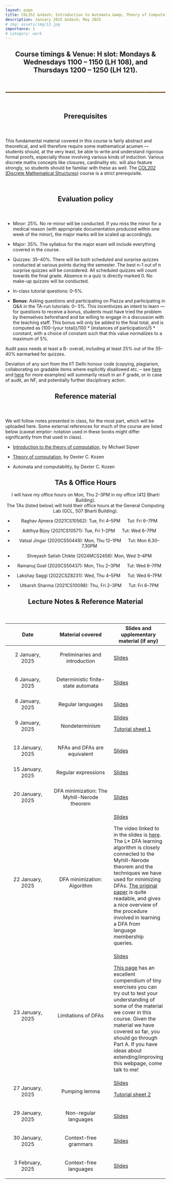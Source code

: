 ```yaml
---
layout: page
title: COL352 &ndash; Introduction to Automata &amp; Theory of Computation
description: January 2025 &ndash; May 2025
# img: assets/img/12.jpg
importance: 1
# category: work
---
```


<header>
	<h2><strong>Course timings &amp; Venue:</strong> <p style="display:inline">H slot: Mondays &amp; Wednesdays 1100 &ndash; 1150 (LH 108), and Thursdays 1200 &ndash; 1250 (LH 121).</p></h2>
</header>

<hr style="border: 1px dashed; color: orange" />

<br>

<!-- <header>
    <h2> <strong>What is this course about, and why should I take it?</strong> </h2>
</header>

<p>Logicians will often tell you that the primary raison d'être of logic is to systematically evaluate arguments for deductive validity, or something equally abstruse along those lines. So why should you, a computer scientist, bother with logic at all? Because, as anyone who has ever written a program beyond "Hello, world!" knows, writing code is hard. Writing <em>good</em> code is even harder, and this starts even before we have written any code at all! Are you sure that what you <em>think</em> you want is really what you want? Will your code actually work? How reasonable are the assumptions you have made along the way? These are questions that logic can help you think about in a systematic way.</p>

<p>The objective of this course is to learn fundamental ideas that help us create abstract models of systems in the real world, so we can then ensure that they behave as they should. This course will essentially cover concepts related to how to model complex systems abstractly while making good choices, as well as how to reason about these systems automatically, with a view to formal verification.
</p>

<br> -->

<header>
    <h2 id="prereq"><strong> Prerequisites </strong></h2>
</header>
<p> This fundamental material covered in this course is fairly abstract and theoretical, and will therefore require some mathematical acumen &mdash; students should, at the very least, be able to write and understand rigorous formal proofs, especially those involving various kinds of induction. Various discrete maths concepts like closures, cardinality etc. will also feature strongly, so students should be familiar with these as well. The <a href="https://www.cse.iitd.ac.in/cse/newcurriculum-contents/newcourses.html#COL202" target="_blank">COL202 (Discrete Mathematical Structures)</a> course is a strict prerequisite.
</p>

<br>

<header>
		<h2><strong> Evaluation policy </strong></h2>
</header>
<p>
	<ul>
			<li><p>Minor: 25%. No re-minor will be conducted. If you miss the minor for a medical reason (with appropriate documentation produced within one week of the minor), the major marks will be scaled up accordingly.</p></li> 
			<li><p>Major: 35%. The syllabus for the major exam will include everything covered in the course.</p></li>
			<li><p>Quizzes: 35&ndash;40%. There will be both scheduled and surprise quizzes conducted at various points during the semester. The best n-1 out of n surprise quizzes will be considered. All scheduled quizzes will count towards the final grade. Absence in a quiz is directly marked 0. No make-up quizzes will be conducted.</p></li>
			<li><p>In-class tutorial questions: 0&ndash;5%. </p></li>
			<li><p><strong>Bonus</strong>: Asking questions and participating on Piazza and participating in Q&A in the TA-run tutorials: 0&ndash; 5%. This incentivizes an intent to learn &mdash; for questions to receive a bonus, students must have tried the problem by themselves beforehand and be willing to engage in a discussion with the teaching staff. This bonus will only be added to the final total, and is computed as (100-(your total))/100 * (instances of participation)/5 * constant, with a choice of constant such that this value normalizes to a maximum of 5%. </p></li>
<!--Computed as floor(2*(a/b - number of visits))/2. b will be the maximum number of visits + 1. a will be fixed so that the points for even one visit is non-zero. -->
	</ul>
</p>

<p>Audit pass needs at least a B- overall, including at least 25% out of the 35&ndash;40% earmarked for quizzes.</p>
	
<p>Deviation of any sort from the IIT Delhi honour code (copying, plagiarism, collaborating on gradable items where explicitly disallowed etc. &ndash; see <a href="https://t.ly/jACWG" target="_blank">here</a> and <a href="https://www.cse.iitd.ac.in/~sak/courses/general.html" target="_blank">here</a> for more examples) will summarily result in an F grade, or in case of audit, an NF, and potentially further disciplinary action. </p>

<header>
	<h2><strong> Reference material </strong></h2>
</header>
<p>
	We will follow notes presented in class, for the most part, which will be uploaded here. Some external references for much of the course are listed below (caveat emptor: notation used in these books might differ significantly from that used in class).
</p>
<p>
	<ul> 
		<li><p><a href="https://libcat.iitd.ac.in/cgi-bin/koha/opac-detail.pl?biblionumber=111085" target="_blank">Introduction to the theory of computation</a>, by Michael Sipser</p></li>
		<li><p><a href="https://libcat.iitd.ac.in/cgi-bin/koha/opac-detail.pl?biblionumber=117762" target="_blank">Theory of computation</a>, by Dexter C. Kozen</p></li>
		<li><p>Automata and computability, by Dexter C. Kozen</p></li>
	</ul>
</p>

<header>
		<h2><strong>TAs &amp; Office Hours </strong></h2>
<header>
<p> I will have my office hours on Mon, Thu 2&ndash;3PM in my office (412 Bharti Building). <br> The TAs (listed below) will hold their office hours at the General Computing Lab (GCL, 507 Bharti Building).  
	<ul>
		<li><p>Raghav Ajmera (2021CS10562): Tue, Fri 4&ndash;5PM &emsp; Tut: Fri 6&ndash;7PM</p></li>
		<li><p>Adithya Bijoy (2021CS10571): Tue, Fri 1&ndash;2PM &emsp; Tut: Wed 6&ndash;7PM</p></li>
		<li><p>Vatsal Jingar (2020CS50449): Mon, Thu 12&ndash;1PM &emsp; Tut: Mon 6.30&ndash;7.30PM</p></li>
		<li><p>Shreyash Satish Chikte (2024MCS2458): Mon, Wed 3&ndash;4PM</p></li>
		<li><p>Ramanuj Goel (2020CS50437): Mon, Thu 2&ndash;3PM &emsp; Tut: Wed 6&ndash;7PM</p></li>
		<li><p>Lakshay Saggi (2022CSZ8231): Wed, Thu 4&ndash;5PM &emsp; Tut: Wed 6&ndash;7PM</p></li>
		<li><p>Utkarsh Sharma (2021CS10098): Thu, Fri 2&ndash;3PM &emsp; Tut: Fri 6&ndash;7PM</p></li>
	</ul>
</p>	
	
<header>
    <h2><strong> Lecture Notes &amp; Reference Material </strong></h2>
</header>
<div class="table-responsive">
<table class="table table-sm table-bordered">
  <thead class="thead-dark">
    <tr>
      <th style="width:150px; text-align:center">Date</th>
      <th style="width:200px; text-align:center">Material covered</th>
      <th>Slides and upplementary material (if any)</th>
    </tr>
  </thead>
  <tbody>
    <tr>
      <td style="text-align: center; vertical-align: middle;">2 January, 2025</td>
      <td style="text-align: center; vertical-align: middle;"><p>Preliminaries and introduction</p></td>
      <td><a href="../../assets/pdf/lecnotes/col352-hol24/notes/0.pdf" target="_blank">Slides</a></td>
    </tr>
    <tr>
      <td style="text-align: center; vertical-align: middle;">6 January, 2025</td>
      <td style="text-align: center; vertical-align: middle;"><p>Deterministic finite-state automata</p></td>
      <td><a href="../../assets/pdf/lecnotes/col352-hol24/notes/1.pdf" target="_blank">Slides</a></td>
    </tr>
    <tr>
      <td style="text-align: center; vertical-align: middle;">8 January, 2025</td>
      <td style="text-align: center; vertical-align: middle;"><p>Regular languages</p></td>
      <td><a href="../../assets/pdf/lecnotes/col352-hol24/notes/2.pdf" target="_blank">Slides</a></td>
    </tr>
    <tr>
      <td style="text-align: center; vertical-align: middle;">9 January, 2025</td>
      <td style="text-align: center; vertical-align: middle;"><p>Nondeterminism</p></td>
      <td><a href="../../assets/pdf/lecnotes/col352-hol24/notes/3.pdf" target="_blank">Slides</a> <br><p><a target="_blank" href="../../assets/pdf/lecnotes/col352-hol24/ref/tut/1.pdf">Tutorial sheet 1</a></p></td>
    </tr>
    <tr>
      <td style="text-align: center; vertical-align: middle;">13 January, 2025</td>
      <td style="text-align: center; vertical-align: middle;"><p>NFAs and DFAs are equivalent</p></td>
      <td><a href="../../assets/pdf/lecnotes/col352-hol24/notes/4.pdf" target="_blank">Slides</a></td>
    </tr>
    <tr>
     <td style="text-align: center; vertical-align: middle;">15 January, 2025</td>
     <td style="text-align: center; vertical-align: middle;"><p>Regular expressions</p></td>
     <td><a href="../../assets/pdf/lecnotes/col352-hol24/notes/5.pdf" target="_blank">Slides</a></td>
    </tr>
    <tr>
     <td style="text-align: center; vertical-align: middle;">20 January, 2025</td>
     <td style="text-align: center; vertical-align: middle;"><p>DFA minimization: The Myhill-Nerode theorem</p></td>
     <td><a href="../../assets/pdf/lecnotes/col352-hol24/notes/6.pdf" target="_blank">Slides</a></td>
    </tr>
    <tr>
     <td style="text-align: center; vertical-align: middle;">22 January, 2025</td>
     <td style="text-align: center; vertical-align: middle;"><p>DFA minimization: Algorithm</p></td>
     <td><a href="../../assets/pdf/lecnotes/col352-hol24/notes/7.pdf" target="_blank">Slides</a> <br><p>The video linked to in the slides is <a target="_blank" href="https://www.youtube.com/watch?v=0XaGAkY09Wc">here</a>. <br> The L* DFA learning algorithm is closely connected to the Myhill-Nerode theorem and the techniques we have used for minimizing DFAs. <a href="https://pdf.sciencedirectassets.com/272575/1-s2.0-S0890540100X02039/1-s2.0-0890540187900526/main.pdf?X-Amz-Security-Token=IQoJb3JpZ2luX2VjEO3%2F%2F%2F%2F%2F%2F%2F%2F%2F%2FwEaCXVzLWVhc3QtMSJGMEQCIALsUa%2Beh8mBXVtLl84Z1YGrVxBUZJhkwnhme6lytRpwAiAWaOtBDPv%2BLFwPZU9JNKmnBF3u97rXGBpStaeAZKArHyq8BQjm%2F%2F%2F%2F%2F%2F%2F%2F%2F%2F8BEAUaDDA1OTAwMzU0Njg2NSIMHVIEEhQ%2B8qoPgBb6KpAFSzKoRltJronNtPjSiz4Km3Qfz9pKK3qQODWLUhkWW8%2FYgzbVj%2Bfh3osZeKo9QFlO%2BwovV0CKjUHj%2B7Y9dkc0fFjTBCoV4HThtyMfuLOwe2MZ8aAZPF5G69%2BjRCs%2BgTrlsmkXVojh3eggI6VB%2BQiLVijTkSXeUfh%2Btq9cIoWXnsgy4tPasjG040HNdG2vCdRAtnm6BeoS5KmVxapxmBMO8CfTqlV8z4YSux8%2B1bxbCijRYYksskCbr9OzSLD1A%2Buf7ru9DEo2KZLjGNhsC2l%2Fel6F4c%2B64o0nkKY1v2TtMasYEzitTvR050g6fx064%2Beja6aWBUnB2xbsC3%2BRr9G6z9IF8an2ESA9uAys8U0cb0fbuy1SC6ut%2BB7bz%2BVqVkH14J8VROAIR2uvcoCqG2fdoUt4tXH2t5JSwKdeGnkpA%2BSX4fBUI56ruJBV6Zs%2BjEOoHpx9chAU4S6gqwlPp85zog4g4ZIwCxll6SgZXqECNS4BEdF%2Bkq63QOe%2FaeBAdG4OYr4wzI7XWiz5bCNrTiP1GqbXzut72nzLoUEK7yacxv0KbCjvL3or5lFwPI0GBNABoKr86E2T7DSNzz0Yuauhe19XxkAPB8krobk1NhtrfliCVaS0EdSBVW%2BWiSp6DSf0x8aoZPtsAovXekz6j75I6RZcdOP56AMSwWRWrNoH879uLqkKg3vwEWKiYQB6QLkd%2B441mGXu9cq0Wgwsr8oaxSW50Q5RiDyTBjZe4orAKwzk3LBRbGVrJ2DrlTCYVlUauVRRRfboDvv2M99g7vbNVeY3zHYBj9za92nKPbN%2BrAMHetmLdaTC4h56izhQWEZfIoVNCimCjE%2BK4PLkd%2BeJJAn%2B4wesB36lcjoinjtkYocwto%2FHvAY6sgHC%2FPq0s23Oi3RUzt0ErUq4k3%2FNDxnAXtOWBTIYYT3RHmfsvqJp5uXZWzeGji3HMFhpqpZJ%2FonFK%2FjkJjSnL8AH2xEwOBrbmDZTTnDir%2FQVR%2FooWxPJiZWDPfZAWvl8twn809RgDqS3bgD%2BWhz%2F69TKU%2BpzEVaZMxXMY1E5WGtnzYyMbWwEtaq0toT%2BhhyA6zmIWPSAh85aEdEbtcyLpx%2B0TOMmOHoGTTTPzpG1GwhIjbZS&X-Amz-Algorithm=AWS4-HMAC-SHA256&X-Amz-Date=20250123T055508Z&X-Amz-SignedHeaders=host&X-Amz-Expires=300&X-Amz-Credential=ASIAQ3PHCVTY7TUTSF3D%2F20250123%2Fus-east-1%2Fs3%2Faws4_request&X-Amz-Signature=6d51a0671751e98b8589b41dbaea7caf0309fca4a4953af874548c984628c5ee&hash=beea003e3130054579b2f968c87889998dd9f3dfd5e5b9b35381ef1ab2e59851&host=68042c943591013ac2b2430a89b270f6af2c76d8dfd086a07176afe7c76c2c61&pii=0890540187900526&tid=spdf-54baef51-a290-4cc8-a3fb-b19490abdf01&sid=7872e7de847c914ed21a11f6215798a13868gxrqb&type=client&tsoh=d3d3LnNjaWVuY2VkaXJlY3QuY29t&ua=0f0957565256575f505b&rr=906588780f7f5475&cc=in" target="_blank">The original paper</a> is quite readable, and gives a nice overview of the procedure involved in learning a DFA from language membership queries. </p></td>
    </tr>
    <tr>
     <td style="text-align: center; vertical-align: middle;">23 January, 2025</td>
     <td style="text-align: center; vertical-align: middle;"><p>Limitations of DFAs</p></td>
     <td><a href="../../assets/pdf/lecnotes/col352-hol24/notes/8.pdf" target="_blank">Slides</a> <br><p><a target="_blank" href="https://iltis.cs.tu-dortmund.de/FoLa-WiSe2022-external/en/">This page</a> has an excellent compendium of tiny exercises you can try out to test your understanding of some of the material we cover in this course. Given the material we have covered so far, you should go through Part A. If you have ideas about extending/improving this webpage, come talk to me!</p></td>
    </tr>
    <tr>
      <td style="text-align: center; vertical-align: middle;">27 January, 2025</td>
      <td style="text-align: center; vertical-align: middle;"><p>Pumping lemma</p></td>
      <td><a href="../../assets/pdf/lecnotes/col352-hol24/notes/9.pdf" target="_blank">Slides</a> <br><p><a target="_blank" href="../../assets/pdf/lecnotes/col352-hol24/ref/tut/2.pdf">Tutorial sheet 2</a></p></td>
    </tr>
    <tr>
      <td style="text-align: center; vertical-align: middle;">29 January, 2025</td>
      <td style="text-align: center; vertical-align: middle;"><p>Non-regular languages</p></td>
      <td><a href="../../assets/pdf/lecnotes/col352-hol24/notes/10.pdf" target="_blank">Slides</a></td>
    </tr>
    <tr>
      <td style="text-align: center; vertical-align: middle;">30 January, 2025</td>
      <td style="text-align: center; vertical-align: middle;"><p>Context-free grammars</p></td>
      <td><a href="../../assets/pdf/lecnotes/col352-hol24/notes/11.pdf" target="_blank">Slides</a></td>
    </tr>
    <tr>
      <td style="text-align: center; vertical-align: middle;">3 February, 2025</td>
      <td style="text-align: center; vertical-align: middle;"><p>Context-free languages</p></td>
      <td><a href="../../assets/pdf/lecnotes/col352-hol24/notes/12.pdf" target="_blank">Slides</a></td>
    </tr>
  <!-- <tr>
    <td style="text-align: center; vertical-align: middle;">29 July, 2024</td>
    <td style="text-align: center; vertical-align: middle;"><p><a href="../../assets/pdf/lecnotes/col703-diw24/lec1.pdf" target="_blank">Orderings and induction</a></p></td>
    <td>
				<p>
						<ul>
								<li><p><a href="https://www.sydney.edu.au/content/dam/students/documents/mathematics-learning-centre/mathematical-induction.pdf" target="_blank">Introductory notes on Mathematical Induction</a> by Mary Barnes and Sue Gordon</p></li>
						</ul>
						<ul>
								<li><p>Section 14 in Naive Set theory by Paul Halmos, PDF found <a href="https://github.com/matheusgirola/Halmos-Naive-Set-Theory-OCR-LaTeX-Reedition" target="_blank">here</a> </p></li>
						</ul>
				</p>
		</td>
  </tr>
 <tr>
   <td style="text-align: center; vertical-align: middle;">1 August, 2024</td>
   <td style="text-align: center; vertical-align: middle"><p><a href="../../assets/pdf/lecnotes/col703-diw24/lec2.pdf" target="_blank">Propositional logic</a></p></td>
   <td></td>
 </tr>
 <tr>
   <td style="text-align: center; vertical-align: middle;">5 August, 2024</td>
   <td style="text-align: center; vertical-align: middle"><p><a href="../../assets/pdf/lecnotes/col703-diw24/lec3.pdf" target="_blank">Propositional logic (contd.)</a></p></td>
   <td></td>
 </tr>
 <tr>
   <td style="text-align: center; vertical-align: middle;">8 August, 2024</td>
   <td style="text-align: center; vertical-align: middle"><p><a href="../../assets/pdf/lecnotes/col703-diw24/lec4.pdf" target="_blank">More propositional logic</a></p></td>
   <td>
   	<p><a href="https://ideas.science.uu.nl/logex/#" target="_blank">Here</a> is a link where you can play around with equivalences and normal forms for various expressions. Make sure that you use the English language toggle on the top right if it loads in Dutch. Most of the conversion rules should be easy enough to figure out (they are identities we have covered in class). The only exception is the rule for Equivalence, which is: p &hArr; q iff (p &and; q) &or; (&not;p &and; &not;q).
			</p>
   </td>
 </tr>
 <tr>
   <td style="text-align: center; vertical-align: middle;">12 August, 2024</td>
   <td style="text-align: center; vertical-align: middle"><p><a href="../../assets/pdf/lecnotes/col703-diw24/lec5.pdf" target="_blank">Resolution</a></p></td>
   <td>
   </td>
 </tr>
 <tr>
   <td style="text-align: center; vertical-align: middle;">13 August, 2024</td>
   <td style="text-align: center; vertical-align: middle"><p><a href="../../assets/pdf/lecnotes/col703-diw24/lec6.pdf" target="_blank">The Hilbert system</a></p></td>
   <td>
   </td>
 </tr>
 <tr>
   <td style="text-align: center; vertical-align: middle;">22 August, 2024</td>
   <td style="text-align: center; vertical-align: middle"><p><a href="../../assets/pdf/lecnotes/col703-diw24/lec7.pdf" target="_blank">Completeness for the Hilbert system</a></p></td>
   <td>
			<p><a href="../../assets/pdf/lecnotes/col703-diw24/ref/dtproofs.pdf" target="_blank">Here</a> is a list of proofs you should try to do using the Deduction Theorem. These are fairly fundamental statements and are often useful. Try to do the proofs in order, since some later ones might need you to invoke the ones that came prior.</p>
   	<p><a href="https://ideas.science.uu.nl/logax/" target="_blank">Here</a> is a link where you can play around with proofs in the Hilbert system. Make sure that you use the English language toggle on the top right if it loads in Dutch. The three axioms are called A, B, and C. A and B are the same as our H1 and H2, but axiom C is taken to be (NOT p IMPLIES not q) IMPLIES (q IMPLIES p).</p>
   </td>
 </tr>
 <tr>
   <td style="text-align: center; vertical-align: middle;">29 August, 2024</td>
   <td style="text-align: center; vertical-align: middle"><p><a href="../../assets/pdf/lecnotes/col703-diw24/lec8.pdf" target="_blank">Propositional logic: Wrap up</a></p></td>
   <td>
			<p><a href="https://www.cs.ox.ac.uk/people/james.worrell/lecture08.pdf" target="_blank">This link</a> has an excellent write-up about the Compactness Theorem and the Graph Colouring application.</p>
   	<p><a href="www.murdle.com" target="_blank">Murdle</a> is an excellent, fun way to sharpen your logical inference skills. Try to code up today's Murdle in propositional logic! (You need to come up with the right propositions and the right connectives. This will often require some human meta-reasoning using the given clues.)
			</p>
   </td>
 </tr>
 <tr>
   <td style="text-align: center; vertical-align: middle;">31 August, 2024</td>
   <td style="text-align: center; vertical-align: middle"><p><a href="https://microsoft.github.io/z3guide/playground/Freeform%20Editing/" target="_blank">Z3 Walkthrough</a></p></td>
   <td>
			<p>You can play around with other Z3 exercises <a href="https://systems-rg.github.io/wss23-logic-labs.html" target="_blank">here</a>. Z3 is a solver that primarily tries to solve the Satisfiability problem, which is <a href="https://en.wikipedia.org/wiki/Cook-Levin_theorem" target="_blank">known to be hard</a>. However, the problem is so common across subfields that enterprising computer scientists have come up with inventive ways to solve this problem anyway. Recommended reading related to SAT solving includes <a href="https://en.wikipedia.org/wiki/DPLL_algorithm" target="_blank">the DPLL algorithm</a> (which is related to Resolution) and <a href="https://en.wikipedia.org/wiki/Conflict-Driven_Clause_Learning" target="_blank">Conflict-Driven Clause Learning</a> (which tries to "learn" a satisfying valuation for the given expression). Come talk to me if you're interested in learning more or working on extensions of any of these!
			</p>
   </td>
 </tr>
 <tr>
   <td style="text-align: center; vertical-align: middle;">2 September, 2024</td>
   <td style="text-align: center; vertical-align: middle"><p><a href="../../assets/pdf/lecnotes/col703-diw24/lec9.pdf" target="_blank">First-order logic</a></p></td>
   <td></td>
	</tr>
	<tr>
	   <td style="text-align: center; vertical-align: middle;">5 September, 2024</td>
	   <td style="text-align: center; vertical-align: middle"><p><a href="../../assets/pdf/lecnotes/col703-diw24/lec10.pdf" target="_blank">More first-order logic</a></p></td>
	   <td></td>
	</tr>
	<tr>
	   <td style="text-align: center; vertical-align: middle;">9 September, 2024</td>
	   <td style="text-align: center; vertical-align: middle"><p>Review lecture</p></td>
	   <td></td>
	</tr>
	<tr>
	   <td style="text-align: center; vertical-align: middle;">19 September, 2024</td>
	   <td style="text-align: center; vertical-align: middle"><p><a href="../../assets/pdf/lecnotes/col703-diw24/lec11.pdf" target="_blank">FO: Truth and models</a></p></td>
	   <td>Chapters 21 through 24 of Introduction to Formal Logic by Peter Smith contain many examples.</td>
	</tr>
	<tr>
	   <td style="text-align: center; vertical-align: middle;">23 September, 2024</td>
	   <td style="text-align: center; vertical-align: middle"><p><a href="../../assets/pdf/lecnotes/col703-diw24/lec12.pdf" target="_blank">FO: Normal forms</a></p></td>
	   <td></td>
	</tr>
	<tr>
	   <td style="text-align: center; vertical-align: middle;">26 September, 2024</td>
	   <td style="text-align: center; vertical-align: middle"><p><a href="../../assets/pdf/lecnotes/col703-diw24/lec13.pdf" target="_blank">Unification</a></p></td>
	   <td></td>
	</tr>
	<tr>
	   <td style="text-align: center; vertical-align: middle;">30 September, 2024</td>
	   <td style="text-align: center; vertical-align: middle"><p><a href="../../assets/pdf/lecnotes/col703-diw24/lec14.pdf" target="_blank">Unification and resolution</a></p></td>
	   <td></td>
	</tr>
	<tr>
	   <td style="text-align: center; vertical-align: middle;">3 October, 2024</td>
	   <td style="text-align: center; vertical-align: middle"><p><a href="../../assets/pdf/lecnotes/col703-diw24/lec15.pdf" target="_blank">FO resolution</a></p></td>
	   <td>
					<p><a href="https://www.cs.utexas.edu/~novak/reso.html" target="_blank">This link</a> is an excellent repository of exercises that you can try out to get better both at modelling "real life" statements in FOL, and at performing resolution (to prove the conclusion from the axioms). </p>
					<p>FO Resolution is often used in automated theorem proving. <a href="https://github.com/evhub/pyprover" target="_blank">Here</a> is a nice little implementation in Python. Caveat: Theorem proving using resolution is not complete (why not?), since the rule does not yield a complete proof system for FOL (unlike the PL resolution rule), so you might not be able to prove everything you might want to. </p>
			</td>
	</tr>
	<tr>
	   <td style="text-align: center; vertical-align: middle;">14 October, 2024</td>
	   <td style="text-align: center; vertical-align: middle"><p><a href="../../assets/pdf/lecnotes/col703-diw24/lec16.pdf" target="_blank">FO completeness</a></p></td>
	   <td></td>
	</tr>
	<tr>
	   <td style="text-align: center; vertical-align: middle;">17 October, 2024</td>
	   <td style="text-align: center; vertical-align: middle"><p><a href="../../assets/pdf/lecnotes/col703-diw24/lec17.pdf" target="_blank">FO completeness</a></p></td>
	   <td></td>
	</tr>
	<tr>
	   <td style="text-align: center; vertical-align: middle;">21 October, 2024</td>
	   <td style="text-align: center; vertical-align: middle"><p><a href="../../assets/pdf/lecnotes/col703-diw24/lec18.pdf" target="_blank">Natural deduction for FOL</a></p></td>
	   <td></td>
	</tr>
	<tr>
	   <td style="text-align: center; vertical-align: middle;">24 October, 2024</td>
	   <td style="text-align: center; vertical-align: middle"><p><a href="../../assets/pdf/lecnotes/col703-diw24/lec19.pdf" target="_blank">More natural deduction</a></p></td>
	   <td>
				<p><a href="../../assets/pdf/lecnotes/col703-diw24/ref/ndproofs.pdf" target="_blank">Here</a> is a list of proofs you should try to do using the natural deduction proof system.</p>
				<p><a href="http://arxiv.org/abs/2308.13773" target="_blank">This</a> is a paper that we recently wrote that was accepted at <a href="https://csf2024.ieee-security.org" target="_blank">IEEE CSF 2024</a> showing the (rather nice) NP-completeness for a security system built on top of a positive existential fragment of intuitonistic FOL. <br>
					<a href="https://vaishs.github.io/assets/pdf/jlc2020-tr.pdf" target="_blank">Here</a> is a (perhaps more accessible) older paper that shows algorithms and complexity bounds for various fragments of intuitionistic propositional logic, and essentially points to disjunction as a culprit for the increased complexity of proof search. <br> Come talk to me if you're interested in doing some work along these lines!
				</p>
	   </td>
	</tr>
	<tr>
	   <td style="text-align: center; vertical-align: middle;">28 October, 2024</td>
	   <td style="text-align: center; vertical-align: middle"><p><a href="../../assets/pdf/lecnotes/col703-diw24/lec20.pdf" target="_blank">First-order theories</a></p></td>
	   <td></td>
	</tr>
	<tr>
	   <td style="text-align: center; vertical-align: middle;">4 November, 2024</td>
	   <td style="text-align: center; vertical-align: middle"><p><a href="../../assets/pdf/lecnotes/col703-diw24/lec21.pdf" target="_blank">More about First-order theories</a></p></td>
	   <td></td>
	</tr>
	<tr>
	   <td style="text-align: center; vertical-align: middle;">7 November, 2024</td>
	   <td style="text-align: center; vertical-align: middle"><p><a href="../../assets/pdf/lecnotes/col703-diw24/lec22.pdf" target="_blank">Incompleteness</a></p></td>
	   <td>
				<p><a href="https://www.logicmatters.net/resources/pdfs/godelbook/GodelBookLM.pdf" target="_blank">This book</a> by Peter Smith provides a lovely, concise introduction to G&ouml;del's Incompleteness theorem. The technique is slightly different from the ones in the notes, but it is a thoroughly approachable text.</p>
				<p><a href="https://www.ams.org/notices/200604/fea-franzen.pdf" target="_blank">This</a> very interesting piece by Torkel Franz&eacute;n presents a view of the overall context into which the Incompleteness theorem fits. <a href="https://www.logic.at/goedel2006/files/picsatexhibition.pdf" target="_blank">This</a> cute article by Karl Sigmund describes setting up an <a href="https://www.logic.at/goedel2006/index.php?exhibition" target="_blank">exhibition in Vienna</a> in 2006 on the centenary of G&ouml;del's birth, with a very entertaining tapestry of the history of his life and times. These pieces appeared in the <a href="https://www.ams.org/notices/200604/200604FullIssue.pdf" target="_blank">Notices of the AMS, volume 53, number 4 (A tribute to Kurt G&ouml;del)</a>.
				</p>
	   </td>
	</tr>
	<tr>
	   <td style="text-align: center; vertical-align: middle;">11 November, 2024</td>
	   <td style="text-align: center; vertical-align: middle"><p><a href="../../assets/pdf/lecnotes/col703-diw24/lec23.pdf" target="_blank">Hoare logic</a></p></td>
	   <td>
					<p>
							The original CACM article by Tony Hoare, which introduced Hoare logic can be found <a href="http://sunnyday.mit.edu/16.355/Hoare-CACM-69.pdf" target="_blank">here</a>.
						</p>
					<p>
						<a href="https://dl.acm.org/doi/pdf/10.1007/s00165-019-00501-3" target="_blank">This</a> is a fairly comprehensive survey about Hoare logic, written in 2019 to mark fifty years of the CACM article by Tony Hoare which originally introduced the logic. It gives some history of what had come before, and how Hoare logic applies to various kinds of systems one might want to develop and verify.
						</p>
	   	<p>
						There are a couple of pedagogical tools one can use to learn Hoare logic better. One is <a href="https://haha.mimuw.edu.pl" target="_blank">the HAHA system</a>, developed at the University of Warsaw. Another, which helpfully has an in-browser version, is the <a href="https://formal.kastel.kit.edu/key/download/hoare/" target="_blank">KeY-Hoare</a> tool, developed by folks from Karlsruhe Institute of Technology, Chalmers University of Technology, and TU Darmstadt.
				</p>
	  </td>
	</tr>
	<tr>
	   <td style="text-align: center; vertical-align: middle;">14 November, 2024</td>
	   <td style="text-align: center; vertical-align: middle"><p><a href="../../assets/pdf/lecnotes/col703-diw24/lec24.pdf" target="_blank">Hoare logic, more logic</a></p></td>
	   <td></td>
	</tr> -->
	</tbody>
</table>
</div>